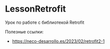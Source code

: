 # LessonRetrofit

Урок по работе с библиотекой Retrofit

Полезные ссылки:

+ https://neco-desarrollo.es/2023/02/retrofit2-1

